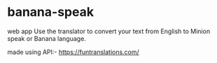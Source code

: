 # banana-speak
web app
Use the translator to convert your text from English to Minion speak or Banana language.

made using API:-
https://funtranslations.com/
